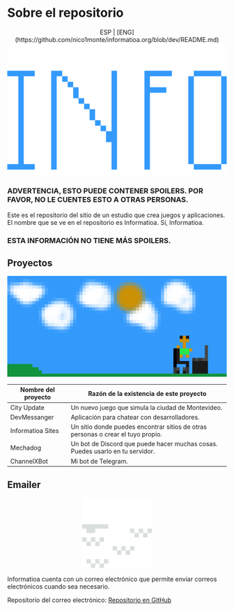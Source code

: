 # Sobre el repositorio

<div align="center">
ESP | [ENG](https://github.com/nico1monte/informatioa.org/blob/dev/README.md)
</div>

<div align="center">
  <picture>
    <source media="(prefers-color-scheme: dark)" srcset="./public/readme_imgs/informatioa.2.png" width="700px">
    <img alt="Logo de Informatioa" src="./public/readme_imgs/informatioa.2.png" width="600px">
  </picture>
</div>

### ADVERTENCIA, ESTO PUEDE CONTENER SPOILERS. POR FAVOR, NO LE CUENTES ESTO A OTRAS PERSONAS.

Este es el repositorio del sitio de un estudio que crea juegos y aplicaciones. El nombre que se ve en el repositorio es Informatioa. Sí, Informatioa.

### ESTA INFORMACIÓN NO TIENE MÁS SPOILERS.

## Proyectos
<div align="center">
  <picture>
    <source media="(prefers-color-scheme: dark)" srcset="./public/readme_imgs/background_account-creator.png">
    <img alt="Imagen de proyectos" src="./public/readme_imgs/background_account-creator.png">
  </picture>
</div>

| **Nombre del proyecto** | **Razón de la existencia de este proyecto** |
| --- | --- |
| City Update | Un nuevo juego que simula la ciudad de Montevideo. |
| DevMessanger | Aplicación para chatear con desarrolladores. |
| Informatioa Sites | Un sitio donde puedes encontrar sitios de otras personas o crear el tuyo propio. |
| Mechadog | Un bot de Discord que puede hacer muchas cosas. Puedes usarlo en tu servidor. |
| ChannelXBot | Mi bot de Telegram. |

## Emailer

<div align="center">
<picture>
  <source media="(prefers-color-scheme: dark)" srcset="./public/readme_imgs/emailverification.png">
  <img alt="Correo" src="./public/readme_imgs/emailverification.png">
</picture>
</div>

Informatioa cuenta con un correo electrónico que permite enviar correos electrónicos cuando sea necesario.

Repositorio del correo electrónico:
[Repositorio en GitHub](https://github.com/nico1monte/informatioa_emailer)